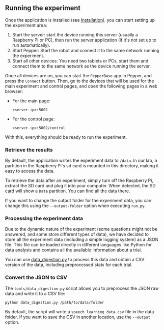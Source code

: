 ## Running the experiment

Once the application is installed (see [Installation](#installation)), you can start setting up the
experiment area:

1. Start the server: start the device running this server (usually a Raspberry Pi or PC), then run
   the server application (if it's not set up to run automatically).
2. Start Pepper: Start the robot and connect it to the same network running the experiment.
3. Start all other devices: You need two tablets or PCs, start them and connect them to the same
   network as the device running the server.

Once all devices are on, you can start the `PepperBase` app in Pepper, and press the `Connect`
button.
Then, go to the devices that will be used for the main experiment and control pages, and open the
following pages in a web browser:

- For the main page:
  ```
  <server-ip>:5002
  ```
- For the control page:
  ```
  <server-ip>:5002/control
  ```

With this, everything should be ready to run the experiment.

### Retrieve the results

By default, the application writes the experiment data to `/data`.
In our lab, a partition in the Raspberry Pi's sd card is mounted in this directory, making it easy
to access the data.

To retrieve the data after an experiment, simply turn off the Raspberry Pi, extract the SD card and
plug it into your computer.
When detected, the SD card will show a `Data` partition.
You can find all the data there.

If you want to change the output folder for the experiment data, you can change this using the
`--output-folder` option when executing `run.py`.

### Processing the experiment data

Due to the dynamic nature of the experiment (some questions might not be answered, and some store
different types of data), we have decided to store all the experiment data (including a simple
logging system) as a JSON file.
This file can be loaded directly in different languages like Python for data analysis and contains
all the available information about a trial.

You can use
[data_digestion.py](https://github.com/NaoPepper4hri/speech-learning/blob/main/tools/data_digestion.py)
to process this data and obtain a CSV version of the data, including preprocessed stats for each
trial.

### Convert the JSON to CSV

The `tools/data_digestion.py` script allows you to preprocess the JSON raw data and write it to a
CSV file:

```
python data_digestion.py /path/to/data/folder
```

By default, the script will write a `speech_learning_data.csv` file in the data folder.
If you want to save the CSV in another location, use the `--output` option.
